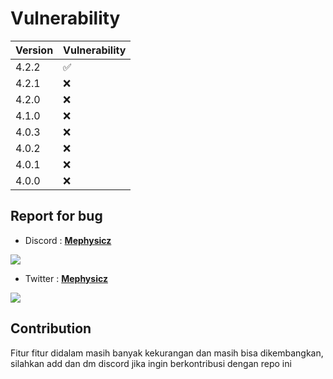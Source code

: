# Vulnerability

|Version|Vulnerability|
|-|-|
|4.2.2|:white_check_mark:|
|4.2.1|:x:|
|4.2.0|:x:|
|4.1.0|:x:|
|4.0.3|:x:|
|4.0.2|:x:|
|4.0.1|:x:|
|4.0.0|:x:|

## Report for bug

- Discord : <a href="https://discordapp.com/users/527415996508536832">**Mephysicz**</a>

<a href="https://discordapp.com/users/527415996508536832"><img src="https://img.shields.io/badge/-Discord-7289DA?style=for-the-badge&logo=discord&logoColor=white"/></a>

- Twitter : <a href="https://twitter.com/Mephysicz">**Mephysicz**</a>

<a href="https://twitter.com/Mephysicz"><img src="https://img.shields.io/badge/Twitter-1DA1F2?style=for-the-badge&logo=twitter&logoColor=white"/></a>

## Contribution

Fitur fitur didalam masih banyak kekurangan dan masih bisa dikembangkan, silahkan add dan dm discord jika ingin berkontribusi dengan repo ini

